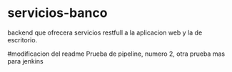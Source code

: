 # servicios-banco
backend que ofrecera servicios restfull a la aplicacion web y la de escritorio.

#modificacion del readme
Prueba de pipeline, numero 2, otra prueba mas para jenkins
